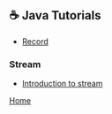 ## ☕ Java Tutorials

- [Record](./records/records.md)

### Stream

- [Introduction to stream](./stream/1_Introduction_to_stream.md)

[Home](./../README.md)
